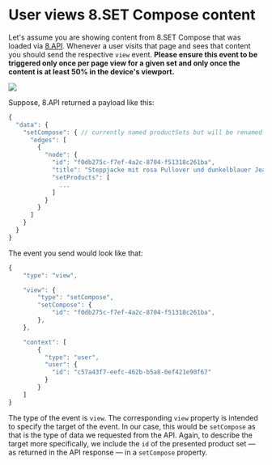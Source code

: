 # User views 8.SET Compose content

Let's assume you are showing content from 8.SET Compose that was loaded via [8.API](../../../api/8.set-compose/). Whenever a user visits that page and sees that content you should send the respective `view` event. **Please ensure this event to be triggered only once per page view for a given set and only once the content is at least 50% in the device's viewport.**

![](../../../.gitbook/assets/viewcontent.gif)

Suppose, 8.API returned a payload like this:

```javascript
{
  "data": {
    "setCompose": { // currently named productSets but will be renamed
      "edges": [
        {
          "node": {
            "id": "f0db275c-f7ef-4a2c-8704-f51318c261ba",
            "title": "Steppjacke mit rosa Pullover und dunkelblauer Jeanshose",            
            "setProducts": [
              ...
            ]
          }
        }
      ]
    }
  }
}          
```

The event you send would look like that:

```javascript
{ 
	"type": "view",

	"view": {
		"type": "setCompose",
		"setCompose": {
			"id": "f0db275c-f7ef-4a2c-8704-f51318c261ba",
		},
	},

	"context": [
		{
		  "type": "user",
		  "user": {
		    "id": "c57a43f7-eefc-462b-b5a8-0ef421e90f67"
		  }
		}
	]
}
```

The type of the event is `view`. The corresponding `view` property is intended to specify the target of the event. In our case, this would be `setCompose` as that is the type of data we requested from the API. Again, to describe the target more specifically, we include the `id` of the presented product set — as returned in the API response — in a `setCompose` property.



